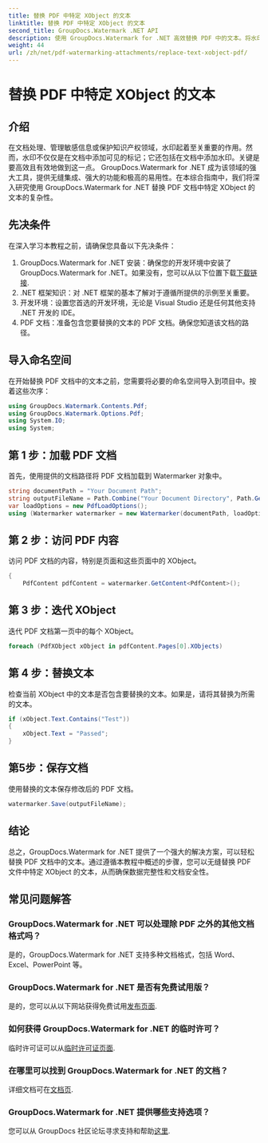 ```yaml
---
title: 替换 PDF 中特定 XObject 的文本
linktitle: 替换 PDF 中特定 XObject 的文本
second_title: GroupDocs.Watermark .NET API
description: 使用 GroupDocs.Watermark for .NET 高效替换 PDF 中的文本。将水印无缝集成到您的 .NET 应用程序中。
weight: 44
url: /zh/net/pdf-watermarking-attachments/replace-text-xobject-pdf/
---
```


# 替换 PDF 中特定 XObject 的文本

## 介绍
在文档处理、管理敏感信息或保护知识产权领域，水印起着至关重要的作用。然而，水印不仅仅是在文档中添加可见的标记；它还包括在文档中添加水印。关键是要高效且有效地做到这一点。 GroupDocs.Watermark for .NET 成为该领域的强大工具，提供无缝集成、强大的功能和极高的易用性。在本综合指南中，我们将深入研究使用 GroupDocs.Watermark for .NET 替换 PDF 文档中特定 XObject 的文本的复杂性。
## 先决条件
在深入学习本教程之前，请确保您具备以下先决条件：
1.  GroupDocs.Watermark for .NET 安装：确保您的开发环境中安装了 GroupDocs.Watermark for .NET。如果没有，您可以从以下位置下载[下载链接](https://releases.groupdocs.com/Watermark/net/).
2. .NET 框架知识：对 .NET 框架的基本了解对于遵循所提供的示例至关重要。
3. 开发环境：设置您首选的开发环境，无论是 Visual Studio 还是任何其他支持 .NET 开发的 IDE。
4. PDF 文档：准备包含您要替换的文本的 PDF 文档。确保您知道该文档的路径。

## 导入命名空间
在开始替换 PDF 文档中的文本之前，您需要将必要的命名空间导入到项目中。按着这些次序：

```csharp
using GroupDocs.Watermark.Contents.Pdf;
using GroupDocs.Watermark.Options.Pdf;
using System.IO;
using System;
```
## 第 1 步：加载 PDF 文档
首先，使用提供的文档路径将 PDF 文档加载到 Watermarker 对象中。
```csharp
string documentPath = "Your Document Path";
string outputFileName = Path.Combine("Your Document Directory", Path.GetFileName(documentPath));
var loadOptions = new PdfLoadOptions();
using (Watermarker watermarker = new Watermarker(documentPath, loadOptions))
```
## 第 2 步：访问 PDF 内容
访问 PDF 文档的内容，特别是页面和这些页面中的 XObject。
```csharp
{
    PdfContent pdfContent = watermarker.GetContent<PdfContent>();
```
## 第 3 步：迭代 XObject
迭代 PDF 文档第一页中的每个 XObject。
```csharp
foreach (PdfXObject xObject in pdfContent.Pages[0].XObjects)
```
## 第 4 步：替换文本
检查当前 XObject 中的文本是否包含要替换的文本。如果是，请将其替换为所需的文本。
```csharp
if (xObject.Text.Contains("Test"))
{
    xObject.Text = "Passed";
}
```
## 第5步：保存文档
使用替换的文本保存修改后的 PDF 文档。
```csharp
watermarker.Save(outputFileName);
```

## 结论
总之，GroupDocs.Watermark for .NET 提供了一个强大的解决方案，可以轻松替换 PDF 文档中的文本。通过遵循本教程中概述的步骤，您可以无缝替换 PDF 文件中特定 XObject 的文本，从而确保数据完整性和文档安全性。
## 常见问题解答
### GroupDocs.Watermark for .NET 可以处理除 PDF 之外的其他文档格式吗？
是的，GroupDocs.Watermark for .NET 支持多种文档格式，包括 Word、Excel、PowerPoint 等。
### GroupDocs.Watermark for .NET 是否有免费试用版？
是的，您可以从以下网站获得免费试用[发布页面](https://releases.groupdocs.com/).
### 如何获得 GroupDocs.Watermark for .NET 的临时许可？
临时许可证可以从[临时许可证页面](https://purchase.groupdocs.com/temporary-license/).
### 在哪里可以找到 GroupDocs.Watermark for .NET 的文档？
详细文档可在[文档页](https://tutorials.groupdocs.com/Watermark/net/).
### GroupDocs.Watermark for .NET 提供哪些支持选项？
您可以从 GroupDocs 社区论坛寻求支持和帮助[这里](https://forum.groupdocs.com/c/watermark/19).